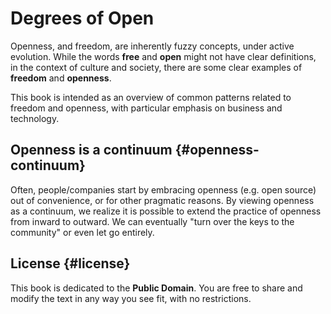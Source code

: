 # Degrees of Open

Openness, and freedom, are inherently fuzzy concepts, under active evolution. While the words **free** and **open** might not have clear definitions, in the context of culture and society, there are some clear examples of **freedom** and **openness**.

This book is intended as an overview of common patterns related to freedom and openness, with particular emphasis on business and technology.

## Openness is a continuum {#openness-continuum}

Often, people/companies start by embracing openness \(e.g. open source\) out of convenience, or for other pragmatic reasons. By viewing openness as a continuum, we realize it is possible to extend the practice of openness from inward to outward. We can eventually "turn over the keys to the community" or even let go entirely.

## License {#license}

This book is dedicated to the **Public Domain**. You are free to share and modify the text in any way you see fit, with no restrictions.

